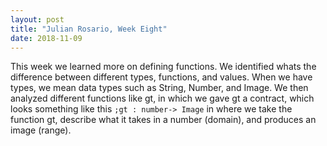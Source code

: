 ```yaml
---
layout: post
title: "Julian Rosario, Week Eight"
date: 2018-11-09
---
```


This week we learned more on defining functions. We identified whats the difference between different types, functions, and values. When we have types, we mean data types such as String, Number, and Image. We then analyzed different functions like gt, in which we gave gt a contract, which looks something like this ```;gt : number-> Image``` in where we take the function gt, describe what it takes in a number (domain), and produces an image (range). 
